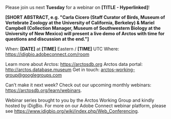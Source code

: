 Please join us next **Tuesday** for a webinar on **[TITLE - Hyperlinked]**! 

**[SHORT ABSTRACT, e.g. "Carla Cicero (Staff Curator of Birds, Museum of Vertebrate Zoology at the University of California, Berkeley) & Mariel Campbell (Collection Manager, Museum of Southwestern Biology at the University of New Mexico) will present a live demo of Arctos with time for questions and discussion at the end."]**

When: **[DATE]** at **[TIME]** Eastern / **[TIME]** UTC
Where: https://idigbio.adobeconnect.com/room

Learn more about Arctos: https://arctosdb.org
Arctos data portal: http://arctos.database.museum
Get in touch: arctos-working-group@googlegroups.com

Can’t make it next week? Check out our upcoming monthly webinars: https://arctosdb.org/learn/webinars. 

Webinar series brought to you by the Arctos Working Group and kindly hosted by iDigBio. For more on our Adobe Connect webinar platform, please see https://www.idigbio.org/wiki/index.php/Web_Conferencing.
